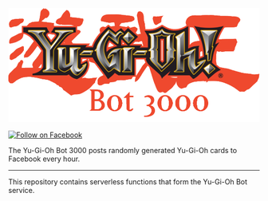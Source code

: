 <p align="center">
    <img src="docs/logo.png">
</p>

[![Follow on Facebook](https://img.shields.io/badge/Facebook-1877F2?style=for-the-badge&logo=facebook&logoColor=white#)](https://www.facebook.com/yugiohbot3000/)

The Yu-Gi-Oh Bot 3000 posts randomly generated Yu-Gi-Oh cards to Facebook every hour.

---

This repository contains serverless functions that form the Yu-Gi-Oh Bot service.
